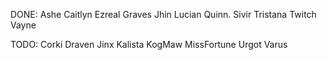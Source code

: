 ﻿DONE:
Ashe
Caitlyn
Ezreal
Graves
Jhin
Lucian
Quinn.
Sivir
Tristana
Twitch
Vayne

TODO:
Corki
Draven
Jinx
Kalista
KogMaw
MissFortune
Urgot
Varus
